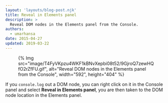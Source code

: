 ```yaml
---
layout: 'layouts/blog-post.njk'
title: Reveal in Elements panel
description: >
  Reveal DOM nodes in the Elements panel from the Console.
authors:
  - umarhansa
date: 2015-04-27
updated: 2019-03-22
---
```


<figure>
{% Img src="image/T4FyVKpzu4WKF1kBNvXepbi08t52/9GjroQ7zewHQfO2rZfFU.gif", alt="Reveal DOM nodes in the Elements panel from the Console", width="592", height="404" %}
</figure>

If you `console.log` out a DOM node, you can right click on it in the Console panel and select __Reveal in Elements panel__, you are then taken to the DOM node location in the Elements panel.


